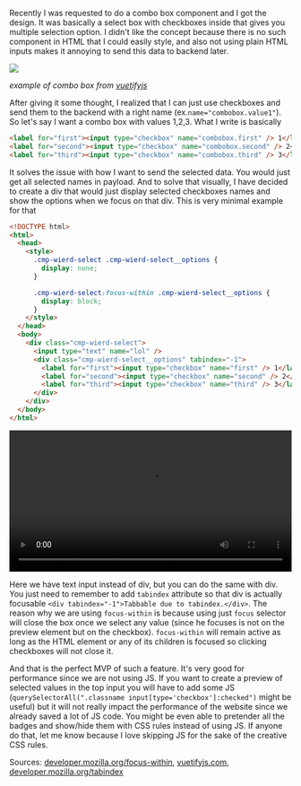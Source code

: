 Recently I was requested to do a combo box component and I got the design. It was basically a select box with checkboxes inside that gives you multiple selection option. I didn't like the concept because there is no such component in HTML that I could easily style, and also not using plain HTML inputs makes it annoying to send this data to backend later.

<img src="https://cms.filipizydorczyk.pl/api/v1/media/combo-box-example.png">

_example of combo box from [vuetifyjs](https://vuetifyjs.com/en/components/combobox/#usage)_

After giving it some thought, I realized that I can just use checkboxes and send them to the backend with a right name (ex.`name="combobox.value1"`). So let's say I want a combo box with values 1,2,3. What I write is basically

```html
<label for="first"><input type="checkbox" name="combobox.first" /> 1</label>
<label for="second"><input type="checkbox" name="combobox.second" /> 2</label>
<label for="third"><input type="checkbox" name="combobox.third" /> 3</label>
```

It solves the issue with how I want to send the selected data. You would just get all selected names in payload. And to solve that visually, I have decided to create a div that would just display selected checkboxes names and show the options when we focus on that div. This is very minimal example for that

```html
<!DOCTYPE html>
<html>
  <head>
    <style>
      .cmp-wierd-select .cmp-wierd-select__options {
        display: none;
      }

      .cmp-wierd-select:focus-within .cmp-wierd-select__options {
        display: block;
      }
    </style>
  </head>
  <body>
    <div class="cmp-wierd-select">
      <input type="text" name="lol" />
      <div class="cmp-wierd-select__options" tabindex="-1">
        <label for="first"><input type="checkbox" name="first" /> 1</label>
        <label for="second"><input type="checkbox" name="second" /> 2</label>
        <label for="third"><input type="checkbox" name="third" /> 3</label>
      </div>
    </div>
  </body>
</html>
```

<video style="width: 100%; height: auto;" controls>
  <source src="https://cms.filipizydorczyk.pl/api/v1/media/combo-box-css-example.mp4" type="video/mp4">
  Your browser does not support the video tag.
</video>

Here we have text input instead of div, but you can do the same with div. You just need to remember to add `tabindex` attribute so that div is actually focusable `<div tabindex="-1">Tabbable due to tabindex.</div>`. The reason why we are using `focus-within` is because using just `focus` selector will close the box once we select any value (since he focuses is not on the preview element but on the checkbox). `focus-within` will remain active as long as the HTML element or any of its children is focused so clicking checkboxes will not close it.

And that is the perfect MVP of such a feature. It's very good for performance since we are not using JS. If you want to create a preview of selected values in the top input you will have to add some JS (`querySelectorAll(".classname input[type='checkbox']:checked")` might be useful) but it will not really impact the performance of the website since we already saved a lot of JS code. You might be even able to pretender all the badges and show/hide them with CSS rules instead of using JS. If anyone do that, let me know because I love skipping JS for the sake of the creative CSS rules.

Sources: [developer.mozilla.org/focus-within](https://developer.mozilla.org/en-US/docs/Web/CSS/:focus-within), [vuetifyjs.com](https://vuetifyjs.com/en/components/combobox/#usage), [developer.mozilla.org/tabindex](https://developer.mozilla.org/en-US/docs/Web/HTML/Global_attributes/tabindex)
